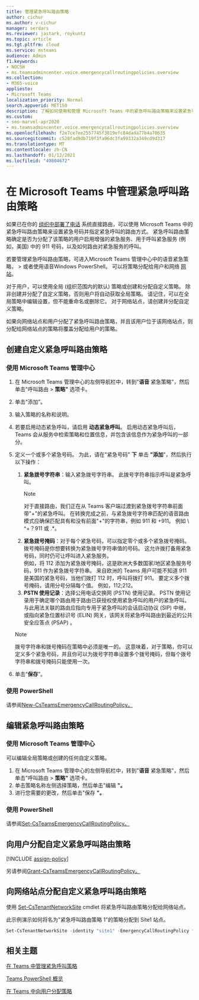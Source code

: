 ```yaml
---
title: 管理紧急呼叫路由策略
author: cichur
ms.author: v-cichur
manager: serdars
ms.reviewer: jastark, roykuntz
ms.topic: article
ms.tgt.pltfrm: cloud
ms.service: msteams
audience: Admin
f1.keywords:
- NOCSH
- ms.teamsadmincenter.voice.emergencycallroutingpolicies.overview
ms.collection:
- M365-voice
appliesto:
- Microsoft Teams
localization_priority: Normal
search.appverid: MET150
description: 了解如何使用和管理 Microsoft Teams 中的紧急呼叫路由策略来设置紧急号码并指定紧急呼叫的路由方式。
ms.custom:
- seo-marvel-apr2020
- ms.teamsadmincenter.voice.emergencycallroutingpolicies.overview
ms.openlocfilehash: f2e7ce7ee2557745f3819efc84dada77b4a70635
ms.sourcegitcommit: c528fad9db719f3fa96dc3fa99332a349cd9d317
ms.translationtype: MT
ms.contentlocale: zh-CN
ms.lasthandoff: 01/12/2021
ms.locfileid: "49804672"
---
```

# <a name="manage-emergency-call-routing-policies-in-microsoft-teams"></a>在 Microsoft Teams 中管理紧急呼叫路由策略

如果已在你的 [组织中部署了电话](direct-routing-landing-page.md) 系统直接路由，可以使用 Microsoft Teams 中的紧急呼叫路由策略来设置紧急号码并指定紧急呼叫的路由方式。 紧急呼叫路由策略确定是否为分配了该策略的用户启用增强的紧急服务、用于呼叫紧急服务 (例如，美国) 中的 911 号码，以及如何路由对紧急服务的呼叫。

若要管理紧急呼叫路由策略，可进入Microsoft Teams 管理中心中的语音紧急策略，  >  或者使用语音Windows PowerShell。 可以将策略分配给用户和网络 [网站](cloud-voice-network-settings.md)。

对于用户，可以使用全局 (组织范围内的默认) 策略或创建和分配自定义策略。 除非创建并分配了自定义策略，否则用户将自动获取全局策略。 请记住，可以在全局策略中编辑设置，但不能重命名或删除它。 对于网络站点，请创建并分配自定义策略。

如果向网络站点和用户分配了紧急呼叫路由策略，并且该用户位于该网络站点，则分配给网络站点的策略将覆盖分配给用户的策略。

## <a name="create-a-custom-emergency-call-routing-policy"></a>创建自定义紧急呼叫路由策略

### <a name="using-the-microsoft-teams-admin-center"></a>使用 Microsoft Teams 管理中心

1. 在 Microsoft Teams 管理中心的左侧导航栏中，转到"**语音** 紧急策略"，然后单击"呼叫路由  >  **策略"** 选项卡。
2. 单击“添加”。
3. 输入策略的名称和说明。
4. 若要启用动态紧急呼叫，请启用 **动态紧急呼叫**。 启用动态紧急呼叫后，Teams 会从服务中检索策略和位置信息，并包含该信息作为紧急呼叫的一部分。
5. 定义一个或多个紧急号码。 为此，请在"紧急号码" **下** 单击 **"添加**"，然后执行以下操作：
    1. **紧急拨号字符串**：输入紧急拨号字符串。 此拨号字符串指示呼叫是紧急呼叫。
        > [!NOTE]
        > 对于直接路由，我们正在从 Teams 客户端过渡到紧急拨号字符串前面带"+"的紧急呼叫。 在转换完成之前，与紧急拨号字符串匹配的语音路由模式应确保匹配具有和没有前面"+"的字符串，例如 911 和 +911。 例如 \\ ^+？911 或 .*。
    2. **紧急拨号掩码**：对于每个紧急号码，可以指定零个或多个紧急拨号掩码。 拨号掩码是你想要转换为紧急拨号字符串值的号码。 这允许拨打备用紧急号码，同时仍可让呼叫进入紧急服务。 <br>例如，将 112 添加为紧急拨号掩码，这是欧洲大多数国家/地区紧急服务号码，911 作为紧急拨号字符串。 来自欧洲的 Teams 用户可能不知道 911 是美国的紧急号码，当他们拨打 112 时，呼叫将拨打 911。 要定义多个拨号掩码，请用分号分隔每个值。 例如，112;212。
    3. **PSTN 使用记录**：选择公用电话交换网 (PSTN) 使用记录。 PSTN 使用记录用于确定哪个路由用于路由已获授权使用紧急呼叫的用户的紧急呼叫。 与此用法关联的路由应指向专用于紧急呼叫的会话启动协议 (SIP) 中继，或指向紧急位置标识号 (ELIN) 网关，该网关将紧急呼叫路由到最近的公共安全应答点 (PSAP) 。

    > [!NOTE]
    > 拨号字符串和拨号掩码在策略中必须是唯一的。 这意味着，对于策略，你可以定义多个紧急号码，并且你可以为拨号字符串设置多个拨号掩码，但每个拨号字符串和拨号掩码只能使用一次。

6. 单击“**保存**”。

### <a name="using-powershell"></a>使用 PowerShell

请参阅[New-CsTeamsEmergencyCallRoutingPolicy。](https://docs.microsoft.com/powershell/module/skype/new-csteamsemergencycallroutingpolicy)

## <a name="edit-an-emergency-call-routing-policy"></a>编辑紧急呼叫路由策略

### <a name="using-the-microsoft-teams-admin-center"></a>使用 Microsoft Teams 管理中心

可以编辑全局策略或创建的任何自定义策略。

1. 在 Microsoft Teams 管理中心的左侧导航栏中，转到"**语音** 紧急策略"，然后单击"呼叫路由  >  **策略"** 选项卡。
2. 单击策略名称左侧选择策略，然后单击"编辑 **"。**
3. 进行您需要的更改，然后单击"保存 **"。**

### <a name="using-powershell"></a>使用 PowerShell

请参阅[Set-CsTeamsEmergencyCallRoutingPolicy。](https://docs.microsoft.com/powershell/module/skype/set-csteamsemergencycallroutingpolicy)

## <a name="assign-a-custom-emergency-call-routing-policy-to-users"></a>向用户分配自定义紧急呼叫路由策略

[!INCLUDE [assign-policy](includes/assign-policy.md)]

另请参阅[Grant-CsTeamsEmergencyCallRoutingPolicy。](https://docs.microsoft.com/powershell/module/skype/grant-csteamsemergencycallroutingpolicy)

## <a name="assign-a-custom-emergency-call-routing-policy-to-a-network-site"></a>向网络站点分配自定义紧急呼叫路由策略

使用 [Set-CsTenantNetworkSite](https://docs.microsoft.com/powershell/module/skype/set-cstenantnetworksite) cmdlet 将紧急呼叫路由策略分配给网络站点。

此示例演示如何将名为"紧急呼叫路由策略 1"的策略分配到 Site1 站点。

```PowerShell
Set-CsTenantNetworkSite -identity "site1" -EmergencyCallRoutingPolicy "Emergency Call Routing Policy 1"
```

## <a name="related-topics"></a>相关主题

[在 Teams 中管理紧急呼叫策略](manage-emergency-calling-policies.md)

[Teams PowerShell 概览](teams-powershell-overview.md)

[在 Teams 中向用户分配策略](assign-policies.md)

